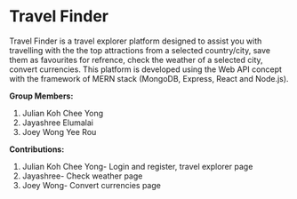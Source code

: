 # Travel Finder

Travel Finder is a travel explorer platform designed to assist you with travelling with the the top attractions from a selected country/city, save them as favourites for refrence, check the weather of a selected city, convert currencies. This platform is developed using the Web API concept with the framework of MERN stack (MongoDB, Express, React and Node.js). 

**Group Members:**

1. Julian Koh Chee Yong
2. Jayashree Elumalai
3. Joey Wong Yee Rou


**Contributions:**
1. Julian Koh Chee Yong- Login and register, travel explorer page
2. Jayashree- Check weather page
3. Joey Wong- Convert currencies page
